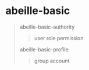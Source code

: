 # abeille-basic

> abeille-basic-authority
>
> > user
> > role
> > permission
>
> abeille-basic-profile
> > group
> > account
